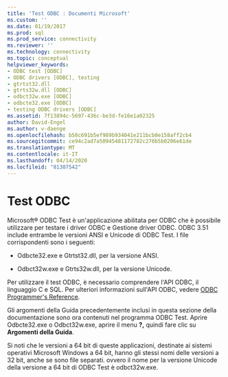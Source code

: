 ```yaml
---
title: 'Test ODBC : Documenti Microsoft'
ms.custom: ''
ms.date: 01/19/2017
ms.prod: sql
ms.prod_service: connectivity
ms.reviewer: ''
ms.technology: connectivity
ms.topic: conceptual
helpviewer_keywords:
- ODBC test [ODBC]
- ODBC drivers [ODBC], testing
- gtrtst32.dll
- gtrts32w.dll [ODBC]
- odbct32w.exe [ODBC]
- odbcte32.exe [ODBC]
- testing ODBC drivers [ODBC]
ms.assetid: 7f13894c-5697-436c-be3d-fe16e1a02325
author: David-Engel
ms.author: v-daenge
ms.openlocfilehash: b50c691b5ef989b934041e211bcb0e158aff2cb4
ms.sourcegitcommit: ce94c2ad7a50945481172782c270b5b0206e61de
ms.translationtype: MT
ms.contentlocale: it-IT
ms.lasthandoff: 04/14/2020
ms.locfileid: "81307542"
---
```

# <a name="odbc-test"></a>Test ODBC
Microsoft® ODBC Test è un'applicazione abilitata per ODBC che è possibile utilizzare per testare i driver ODBC e Gestione driver ODBC. ODBC 3.51 include entrambe le versioni ANSI e Unicode di ODBC Test. I file corrispondenti sono i seguenti:  
  
-   Odbcte32.exe e Gtrtst32.dll, per la versione ANSI.  
  
-   Odbct32w.exe e Gtrts32w.dll, per la versione Unicode.  
  
 Per utilizzare il test ODBC, è necessario comprendere l'API ODBC, il linguaggio C e SQL. Per ulteriori informazioni sull'API ODBC, vedere [ODBC Programmer's Reference](../odbc/reference/odbc-programmer-s-reference.md).  
  
 Gli argomenti della Guida precedentemente inclusi in questa sezione della documentazione sono ora contenuti nel programma ODBC Test. Aprire Odbcte32.exe o Odbct32w.exe, aprire il menu **?,** quindi fare clic su **Argomenti della Guida**.  
  
 Si noti che le versioni a 64 bit di queste applicazioni, destinate ai sistemi operativi Microsoft Windows a 64 bit, hanno gli stessi nomi delle versioni a 32 bit, anche se sono file separati. ovvero il nome per la versione Unicode della versione a 64 bit di ODBC Test è odbct32w.exe.
